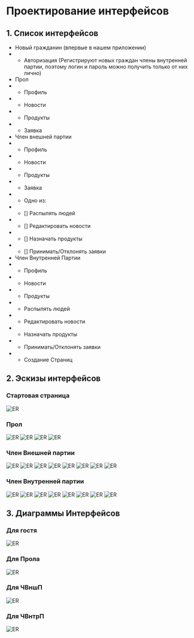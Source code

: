 # Проектирование интерфейсов
## 1. Список интерфейсов
- Новый гражданин (впервые в нашем приложении)
- - Авторизация (Регистрируют новых граждан члены внутренней партии, поэтому логин и пароль можно получить только от них лично)
- Прол
- - Профиль
- - Новости
- - Продукты
- - Заявка
- Член внешней партии
- - Профиль
- - Новости
- - Продукты
- - Заявка
- - Одно из:
- - [] Распылять людей
- - [] Редактировать новости
- - [] Назначать продукты
- - [] Принимать/Отклонять заявки
- Член Внутренней Партии
- - Профиль
- - Новости
- - Продукты
- - Распылять людей
- - Редактировать новости
- - Назначать продукты
- - Принимать/Отклонять заявки
- - Создание Страниц

## 2. Эскизы интерфейсов
### Стартовая страница
![ER](design/HomePage.drawio.png)

### Прол
![ER](design/AccountPage(Proles).drawio.png)
![ER](design/News1984.drawio.png)
![ER](design/Products.drawio.png)
![ER](design/tothewar.drawio.png)

### Член Внешней партии
![ER](design/AccountPage(IP).drawio.png)
![ER](design/News1984.drawio.png)
![ER](design/Products.drawio.png)
![ER](design/tothewar.drawio.png)
![ER](design/NewsEditing.drawio.png)
![ER](design/ProductsDiv2.drawio.png)
![ER](design/ToTheWarRequests.drawio.png)
![ER](design/Police.drawio.png)

### Член Внутренней партии
![ER](design/AccountPage(OP).drawio.png)
![ER](design/CreatePage.drawio.png)
![ER](design/News1984.drawio.png)
![ER](design/Products.drawio.png)
![ER](design/NewsEditing.drawio.png)
![ER](design/ProductsDiv2.drawio.png)
![ER](design/ToTheWarRequests.drawio.png)
![ER](design/Police.drawio.png)


## 3. Диаграммы Интерфейсов

### Для гостя
![ER](design/GuestDiagram3.drawio.png)

### Для Прола
![ER](design/ProleDiagram2.drawio.png)

### Для ЧВншП
![ER](design/IPDiagram3.drawio.png)

### Для ЧВнтрП
![ER](design/OPDiagram3.drawio.png)
